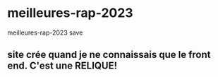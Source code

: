 # meilleures-rap-2023
meilleures-rap-2023 save
## site crée quand je ne connaissais que le front end. C'est une RELIQUE!
